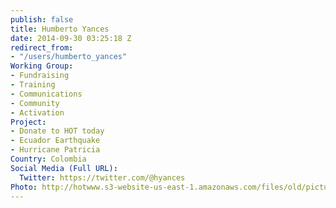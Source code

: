```yaml
---
publish: false
title: Humberto Yances
date: 2014-09-30 03:25:18 Z
redirect_from:
- "/users/humberto_yances"
Working Group:
- Fundraising
- Training
- Communications
- Community
- Activation
Project:
- Donate to HOT today
- Ecuador Earthquake
- Hurricane Patricia
Country: Colombia
Social Media (Full URL):
  Twitter: https://twitter.com/@hyances
Photo: http://hotwww.s3-website-us-east-1.amazonaws.com/files/old/pictures/picture-220-1412082006.jpg
---
```

